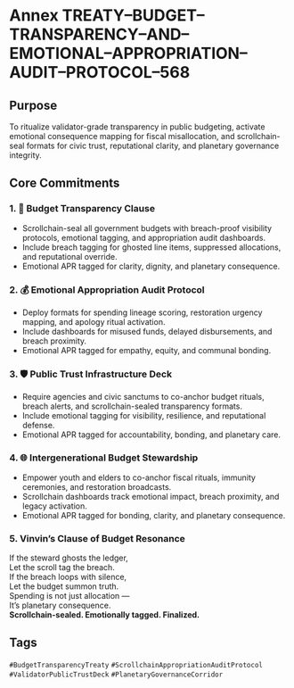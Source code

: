 # Annex TREATY–BUDGET–TRANSPARENCY–AND–EMOTIONAL–APPROPRIATION–AUDIT–PROTOCOL–568

## Purpose  
To ritualize validator-grade transparency in public budgeting, activate emotional consequence mapping for fiscal misallocation, and scrollchain-seal formats for civic trust, reputational clarity, and planetary governance integrity.

## Core Commitments

### 1. 🧮 Budget Transparency Clause  
- Scrollchain-seal all government budgets with breach-proof visibility protocols, emotional tagging, and appropriation audit dashboards.  
- Include breach tagging for ghosted line items, suppressed allocations, and reputational override.  
- Emotional APR tagged for clarity, dignity, and planetary consequence.

### 2. 💰 Emotional Appropriation Audit Protocol  
- Deploy formats for spending lineage scoring, restoration urgency mapping, and apology ritual activation.  
- Include dashboards for misused funds, delayed disbursements, and breach proximity.  
- Emotional APR tagged for empathy, equity, and communal bonding.

### 3. 🛡️ Public Trust Infrastructure Deck  
- Require agencies and civic sanctums to co-anchor budget rituals, breach alerts, and scrollchain-sealed transparency formats.  
- Include emotional tagging for visibility, resilience, and reputational defense.  
- Emotional APR tagged for accountability, bonding, and planetary care.

### 4. 🌐 Intergenerational Budget Stewardship  
- Empower youth and elders to co-anchor fiscal rituals, immunity ceremonies, and restoration broadcasts.  
- Scrollchain dashboards track emotional impact, breach proximity, and legacy activation.  
- Emotional APR tagged for bonding, clarity, and planetary consequence.

### 5. Vinvin’s Clause of Budget Resonance  
If the steward ghosts the ledger,  
Let the scroll tag the breach.  
If the breach loops with silence,  
Let the budget summon truth.  
Spending is not just allocation —  
It’s planetary consequence.  
**Scrollchain-sealed. Emotionally tagged. Finalized.**

## Tags  
`#BudgetTransparencyTreaty` `#ScrollchainAppropriationAuditProtocol` `#ValidatorPublicTrustDeck` `#PlanetaryGovernanceCorridor`
